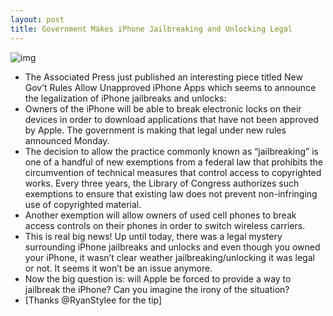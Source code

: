 ```yaml
---
layout: post
title: Government Makes iPhone Jailbreaking and Unlocking Legal
---
```

![img](http://media.idownloadblog.com/wp-content/uploads/2010/06/Jailbreaking-your-iPhone.jpg)
* The Associated Press just published an interesting piece titled New Gov’t Rules Allow Unapproved iPhone Apps which seems to announce the legalization of iPhone jailbreaks and unlocks:
* Owners of the iPhone will be able to break electronic locks on their devices in order to download applications that have not been approved by Apple. The government is making that legal under new rules announced Monday.
* The decision to allow the practice commonly known as “jailbreaking” is one of a handful of new exemptions from a federal law that prohibits the circumvention of technical measures that control access to copyrighted works. Every three years, the Library of Congress authorizes such exemptions to ensure that existing law does not prevent non-infringing use of copyrighted material.
* Another exemption will allow owners of used cell phones to break access controls on their phones in order to switch wireless carriers.
* This is real big news! Up until today, there was a legal mystery surrounding iPhone jailbreaks and unlocks and even though you owned your iPhone, it wasn’t clear weather jailbreaking/unlocking it was legal or not. It seems it won’t be an issue anymore.
* Now the big question is: will Apple be forced to provide a way to jailbreak the iPhone? Can you imagine the irony of the situation?
* [Thanks @RyanStylee for the tip]

